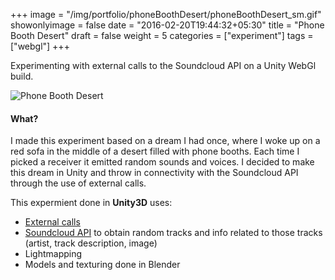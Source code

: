 +++
image = "/img/portfolio/phoneBoothDesert/phoneBoothDesert_sm.gif"
showonlyimage = false
date = "2016-02-20T19:44:32+05:30"
title = "Phone Booth Desert"
draft = false
weight = 5
categories = ["experiment"]
tags = ["webgl"]
+++

Experimenting with external calls to the Soundcloud API on a Unity WebGl build.

<!--more-->

![Phone Booth Desert][1]


<!-- #### Live Demo

> [http://www.radishbox.com/files/lab/Unity/PhoneDesert/](http://www.radishbox.com/files/lab/Unity/PhoneDesert/)

(May throw a warning if your browsing is running low on memory, cannot run on mobile) -->

#### What?

I made this experiment based on a dream I had once, where I woke up on a red sofa in the middle of a desert filled with phone booths. Each time I picked a receiver it emitted random sounds and voices. I decided to make this dream in Unity and throw in connectivity with the Soundcloud API through the use of external calls. 

This expermient done in **Unity3D** uses:

* [External calls](https://docs.unity3d.com/ScriptReference/Application.ExternalCall.html) 
* [Soundcloud API](https://developers.soundcloud.com/docs/api/guide) to obtain random tracks and info related to those tracks (artist, track description, image)
* Lightmapping
* Models and texturing done in Blender

[1]: /img/portfolio/phoneBoothDesert/phoneBoothDesert.gif#center-resize "Phone Booth Desert"

